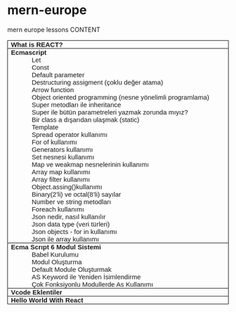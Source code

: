 # mern-europe
mern europe lessons
CONTENT

<table style="border-collapse:collapse;border:none;">
    <tbody>
        <tr>
            <td style="width: 453.1pt;border: 1pt solid windowtext;padding: 0cm 5.4pt;vertical-align: top;">
                <p style='margin-top:0cm;margin-right:0cm;margin-bottom:0cm;margin-left:0cm;line-height:normal;font-size:15px;font-family:"Calibri",sans-serif;'><strong>What is REACT?</strong></p>
            </td>
        </tr>
        <tr>
            <td style="width: 453.1pt;border-right: 1pt solid windowtext;border-bottom: 1pt solid windowtext;border-left: 1pt solid windowtext;border-image: initial;border-top: none;padding: 0cm 5.4pt;vertical-align: top;">
                <p style='margin-top:0cm;margin-right:0cm;margin-bottom:0cm;margin-left:0cm;line-height:normal;font-size:15px;font-family:"Calibri",sans-serif;'><strong>Ecmascript</strong></p>
                <p style='margin-top:0cm;margin-right:0cm;margin-bottom:0cm;margin-left:35.4pt;line-height:normal;font-size:15px;font-family:"Calibri",sans-serif;'>Let</p>
                <p style='margin-top:0cm;margin-right:0cm;margin-bottom:0cm;margin-left:35.4pt;line-height:normal;font-size:15px;font-family:"Calibri",sans-serif;'>Const</p>
                <p style='margin-top:0cm;margin-right:0cm;margin-bottom:0cm;margin-left:35.4pt;line-height:normal;font-size:15px;font-family:"Calibri",sans-serif;'>Default parameter</p>
                <p style='margin-top:0cm;margin-right:0cm;margin-bottom:0cm;margin-left:35.4pt;line-height:normal;font-size:15px;font-family:"Calibri",sans-serif;'>Destructuring assigment (&ccedil;oklu değer atama)</p>
                <p style='margin-top:0cm;margin-right:0cm;margin-bottom:0cm;margin-left:35.4pt;line-height:normal;font-size:15px;font-family:"Calibri",sans-serif;'>Arrow function</p>
                <p style='margin-top:0cm;margin-right:0cm;margin-bottom:0cm;margin-left:35.4pt;line-height:normal;font-size:15px;font-family:"Calibri",sans-serif;'>Object oriented programming (nesne y&ouml;nelimli programlama)</p>
                <p style='margin-top:0cm;margin-right:0cm;margin-bottom:0cm;margin-left:35.4pt;line-height:normal;font-size:15px;font-family:"Calibri",sans-serif;'>Super metodları ile inheritance</p>
                <p style='margin-top:0cm;margin-right:0cm;margin-bottom:0cm;margin-left:35.4pt;line-height:normal;font-size:15px;font-family:"Calibri",sans-serif;'>Super ile b&uuml;t&uuml;n parametreleri yazmak zorunda mıyız?</p>
                <p style='margin-top:0cm;margin-right:0cm;margin-bottom:0cm;margin-left:35.4pt;line-height:normal;font-size:15px;font-family:"Calibri",sans-serif;'>Bir class a dışarıdan ulaşmak (static)</p>
                <p style='margin-top:0cm;margin-right:0cm;margin-bottom:0cm;margin-left:35.4pt;line-height:normal;font-size:15px;font-family:"Calibri",sans-serif;'>Template</p>
                <p style='margin-top:0cm;margin-right:0cm;margin-bottom:0cm;margin-left:35.4pt;line-height:normal;font-size:15px;font-family:"Calibri",sans-serif;'>Spread operator kullanımı</p>
                <p style='margin-top:0cm;margin-right:0cm;margin-bottom:0cm;margin-left:35.4pt;line-height:normal;font-size:15px;font-family:"Calibri",sans-serif;'>For of kullanımı</p>
                <p style='margin-top:0cm;margin-right:0cm;margin-bottom:0cm;margin-left:35.4pt;line-height:normal;font-size:15px;font-family:"Calibri",sans-serif;'>Generators kullanımı</p>
                <p style='margin-top:0cm;margin-right:0cm;margin-bottom:0cm;margin-left:35.4pt;line-height:normal;font-size:15px;font-family:"Calibri",sans-serif;'>Set nesnesi kullanımı</p>
                <p style='margin-top:0cm;margin-right:0cm;margin-bottom:0cm;margin-left:35.4pt;line-height:normal;font-size:15px;font-family:"Calibri",sans-serif;'>Map ve weakmap nesnelerinin kullanımı</p>
                <p style='margin-top:0cm;margin-right:0cm;margin-bottom:0cm;margin-left:35.4pt;line-height:normal;font-size:15px;font-family:"Calibri",sans-serif;'>Array map kullanımı</p>
                <p style='margin-top:0cm;margin-right:0cm;margin-bottom:0cm;margin-left:35.4pt;line-height:normal;font-size:15px;font-family:"Calibri",sans-serif;'>Array filter kullanımı</p>
                <p style='margin-top:0cm;margin-right:0cm;margin-bottom:0cm;margin-left:35.4pt;line-height:normal;font-size:15px;font-family:"Calibri",sans-serif;'>Object.assing()kullanımı</p>
                <p style='margin-top:0cm;margin-right:0cm;margin-bottom:0cm;margin-left:35.4pt;line-height:normal;font-size:15px;font-family:"Calibri",sans-serif;'>Binary(2&rsquo;li) ve octal(8&rsquo;li) sayılar</p>
                <p style='margin-top:0cm;margin-right:0cm;margin-bottom:0cm;margin-left:35.4pt;line-height:normal;font-size:15px;font-family:"Calibri",sans-serif;'>Number ve string metodları</p>
                <p style='margin-top:0cm;margin-right:0cm;margin-bottom:0cm;margin-left:35.4pt;line-height:normal;font-size:15px;font-family:"Calibri",sans-serif;'>Foreach kullanımı</p>
                <p style='margin-top:0cm;margin-right:0cm;margin-bottom:0cm;margin-left:35.4pt;line-height:normal;font-size:15px;font-family:"Calibri",sans-serif;'>Json nedir, nasıl kullanılır</p>
                <p style='margin-top:0cm;margin-right:0cm;margin-bottom:0cm;margin-left:35.4pt;line-height:normal;font-size:15px;font-family:"Calibri",sans-serif;'>Json data type (veri t&uuml;rleri)</p>
                <p style='margin-top:0cm;margin-right:0cm;margin-bottom:0cm;margin-left:35.4pt;line-height:normal;font-size:15px;font-family:"Calibri",sans-serif;'>Json objects - for in kullanımı</p>
                <p style='margin-top:0cm;margin-right:0cm;margin-bottom:0cm;margin-left:35.4pt;line-height:normal;font-size:15px;font-family:"Calibri",sans-serif;'>Json ile array kullanımı</p>
            </td>
        </tr>
        <tr>
            <td style="width: 453.1pt;border-right: 1pt solid windowtext;border-bottom: 1pt solid windowtext;border-left: 1pt solid windowtext;border-image: initial;border-top: none;padding: 0cm 5.4pt;vertical-align: top;">
                <p style='margin-top:0cm;margin-right:0cm;margin-bottom:0cm;margin-left:0cm;line-height:normal;font-size:15px;font-family:"Calibri",sans-serif;'><strong>Ecma Scrıpt 6 Modul Sistemi</strong></p>
                <p style='margin-top:0cm;margin-right:0cm;margin-bottom:0cm;margin-left:35.4pt;line-height:normal;font-size:15px;font-family:"Calibri",sans-serif;'>Babel Kurulumu</p>
                <p style='margin-top:0cm;margin-right:0cm;margin-bottom:0cm;margin-left:35.4pt;line-height:normal;font-size:15px;font-family:"Calibri",sans-serif;'>Modul Oluşturma</p>
                <p style='margin-top:0cm;margin-right:0cm;margin-bottom:0cm;margin-left:35.4pt;line-height:normal;font-size:15px;font-family:"Calibri",sans-serif;'>Default Module Oluşturmak</p>
                <p style='margin-top:0cm;margin-right:0cm;margin-bottom:0cm;margin-left:35.4pt;line-height:normal;font-size:15px;font-family:"Calibri",sans-serif;'>AS Keyword ile Yeniden İsimlendirme</p>
                <p style='margin-top:0cm;margin-right:0cm;margin-bottom:0cm;margin-left:35.4pt;line-height:normal;font-size:15px;font-family:"Calibri",sans-serif;'>&Ccedil;ok Fonksiyonlu Modullerde As Kullanımı</p>
            </td>
        </tr>
        <tr>
            <td style="width: 453.1pt;border-right: 1pt solid windowtext;border-bottom: 1pt solid windowtext;border-left: 1pt solid windowtext;border-image: initial;border-top: none;padding: 0cm 5.4pt;vertical-align: top;">
                <p style='margin-top:0cm;margin-right:0cm;margin-bottom:0cm;margin-left:0cm;line-height:normal;font-size:15px;font-family:"Calibri",sans-serif;'><strong>Vcode Eklentiler</strong></p>
            </td>
        </tr>
        <tr>
            <td style="width: 453.1pt;border-right: 1pt solid windowtext;border-bottom: 1pt solid windowtext;border-left: 1pt solid windowtext;border-image: initial;border-top: none;padding: 0cm 5.4pt;vertical-align: top;">
                <p style='margin-top:0cm;margin-right:0cm;margin-bottom:0cm;margin-left:0cm;line-height:normal;font-size:15px;font-family:"Calibri",sans-serif;'><strong>Hello World With React</strong></p>
            </td>
        </tr>
    </tbody>
</table>
